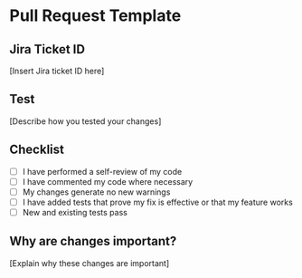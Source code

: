 # Pull Request Template

## Jira Ticket ID
[Insert Jira ticket ID here]

## Test
[Describe how you tested your changes]

## Checklist
- [ ] I have performed a self-review of my code
- [ ] I have commented my code where necessary
- [ ] My changes generate no new warnings
- [ ] I have added tests that prove my fix is effective or that my feature works
- [ ] New and existing tests pass

## Why are changes important?
[Explain why these changes are important]
